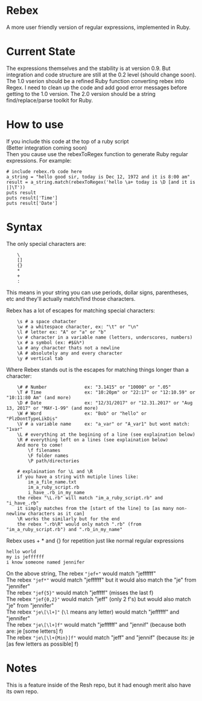# Rebex
A more user friendly version of regular expressions, implemented in Ruby.

# Current State
The expressions themselves and the stability is at version 0.9.
But integration and code structure are still at the 0.2 level (should change soon).
The 1.0 vserion should be a refined Ruby function converting rebex into Regex.
I need to clean up the code and add good error messages before getting to the 1.0 version.
The 2.0 version should be a string find/replace/parse toolkit for Ruby.


# How to use
If you include this code at the top of a ruby script<br>
(Better integration coming soon)<br>
Then you cause use the rebexToRegex function to generate Ruby regular expressions.
For example:
```
# include rebex.rb code here
a_string = "hello good sir, today is Dec 12, 1972 and it is 8:00 am"
result = a_string.match(rebexToRegex('hello \a+ today is \D [and it is |]\T'))
puts result
puts result['Time']
puts result['Date']
```

# Syntax
The only special characters are:<br>
```
    \
    []
    {}
    *
    +
    :
```
This means in your string you can use periods, dollar signs, parentheses, etc and they'll actually match/find those characters.

Rebex has a lot of escapes for matching special characters:
```
    \s # a space chatacter
    \w # a whitespace character, ex: "\t" or "\n"
    \l # letter ex: "A" or "a" or "b"
    \v # character in a variable name (letters, underscores, numbers) 
    \x # a symbol (ex: #$&%*) 
    \a # any character thats not a newline
    \A # absolutely any and every character 
    \y # vertical tab 
```

Where Rebex stands out is the escapes for matching things longer than a character:
```
    \# # Number              ex: "3.1415" or "10000" or ".05"
    \T # Time                ex: "10:20pm" or "22:17" or "12:10.59" or "10:11:80 Am" (and more)
    \D # Date                ex: "12/31/2017" or "12.31.2017" or "Aug 13, 2017" or "MAY-1-99" (and more)
    \W # Word                ex: "Bob" or "hello" or "PlzDontTypeLikDis"
    \V # a variable name     ex: "a_var" or "A_var1" but wont match: "1var"
    \L # everything at the begining of a line (see explaination below)
    \R # everything left on a lines (see explaination below)
    And more to come!
        \f filenames
        \F folder names
        \P path/directories

    # explaination for \L and \R
    if you have a string with mutiple lines like:
        im_a_file_name.txt
        im_a_ruby_script.rb
        i_have_.rb_in_my_name
    the rebex "\L.rb" will match "im_a_ruby_script.rb" and "i_have_.rb"
    it simply matches from the [start of the line] to [as many non-newlinw characters as it can]
    \R works the similarly but for the end
    the rebex ".rb\R" would only match ".rb" (from "im_a_ruby_script.rb") and ".rb_in_my_name"
```

Rebex uses + * and {} for repetition just like normal regular expressions
```
hello world
my is jeffffff
i know someone named jennifer
```
On the above string,
The rebex `"jef+"` would match "jeffffff"<br>
The rebex `"jef*"` would match "jeffffff" but it would also match the "je" from "jennifer"<br>
The rebex `"jef{5}"` would match "jefffff" (misses the last f)<br>
The rebex `"jef{0,2}"` would match "jeff" (only 2 f's) but would also match "je" from "jennifer"<br>
The rebex `"je\[\l+]"` (`\l` means any letter) would match "jeffffff" and "jennifer"<br>
The rebex `"je\[\l+]f"` would match "jeffffff" and "jennif" (because both are: je \[some letters] f)<br>
The rebex `"je\[\l+{Min}]f"` would match "jeff" and "jennif" (because its: je \[as few letters as possible] f)<br>



# Notes
This is a feature inside of the Resh repo, but it had enough merit also have its own repo.
